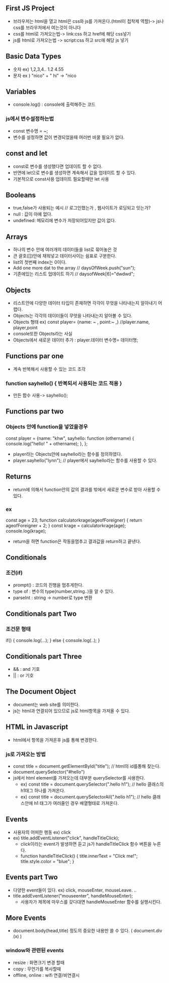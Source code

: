## First JS Project
- 브라우저는 html을 열고 html은 css와 js를 가져온다.(html이 접착제 역할)-> js나 css를 브라우저에서 여는것이 아니다
- css를 html로 가져오는법-> link:css 하고 href에 해당 css넣기
- js를 html로 가져오는법 -> script:css 하고 src에 해당 js 넣기

## Basic Data Types
- 숫자 ex) 1,2,3,4.. 1.2 4.55
- 문자 ex ) "nico" + " hi" -> "nico

## Variables
- console.log() : console에 출력해주는 코드
### js에서 변수설정하는법
- const 변수명 = ~;
- 변수를 설정하면 값이 변경되었을때 여러번 바꿀 필요가 없다.

## const and let 
- const로 변수를 생성했다면 업데이트 할 수 없다.
- 반면에 let으로 변수를 생성하면 계속해서 값을 업데이트 할 수 있다.
- 기본적으로 const사용 업데이트 필요할때만 let 사용

## Booleans 
- true,false가 사용되는 예시 // 로그인했는가 , 웹사이트가 로딩되고 잇는가?
- null : 값이 아예 없다.
- undefined: 메모리에 변수가 저장되어있지만 값이 없다.

## Arrays
- 하나의 변수 안에 여러개의 데이터들을 list로 묶어놓은 것
- 큰 괄호([])안에 채워넣고 데이터사이는 쉼표로 구분한다.
- list의 첫번째 index는 0이다.
- Add one more dat to the array //  daysOfWeek.push("sun");
- 기존에있는 리스트 업데이트 하기 // daysofWeek[6]="dwdwd";  

## Objects
- 리스트안에 다양한 데이터 타입이 존재하면 각각이 무엇을 나타내는지 알아내기 어렵다.
- Objects는 각각의 데이터들이 무엇을 나타내는지 알아볼 수 있다.
- Objects 형태 ex) const player= {name: ~ , point:~ ,}  //player.name, player,point
- console또한 Objects라는 사실
- Objects에서 새로운 데이터 추가 : player.데이터 변수명= 데이터명;

## Functions par one
- 계속 반복해서 사용할 수 있는 코드 조각
### function sayhello() { 반복되서 사용되는 코드 적용 }
- 만든 함수 사용-> sayhello();


## Functions par two
### Objects 안에 function을 넣었을경우
const player = {name: "khw",
sayhello: function (othername) {
console.log("hello! " + othername);
},
};
- player라는 Objects안에 sayhello라는 함수를 정의하였다.
- player.sayhello("lynn"); // player에서 sayhello라는 함수를 사용할 수 있다.

## Returns
- return에 의해서 function안의 값의 결과를 밖에서 새로운 변수로 받아 사용할 수 있다.
### ex
const age = 23;
function calculatorkrage(ageofForeigner) {
return ageofForeigner + 2;
}
const krage = calculatorkrage(age);
console.log(krage);
- return을 하면 function은 작동을멈추고 결과값을 return하고 끝낸다.

## Conditionals 
### 조건(if)
- prompt() : 코드의 진행을 멈추게한다.
- type of : 변수의 type(number,string..)을 알 수 있다.
- parseInt : string -> number로 type 변환

## Conditionals part Two
### 조건문 형태
if() {
console.log(...);
}
else {
console.log(..);
}
## Conditionals part Three
- && : and 기호
- || : or 기호

## The Document Object
- document는 web site를 의미한다.
- js는 html과 연결되어 있으므로 js로 html항목을 가져올 수 있다.


## HTML in Javascript
- html에서 항목을 가져온후 js를 통해 변경한다.

### js로 가져오는 방법
- const title = document.getElementById("title");       // html의 id를통해 찾는다.
- document.querySelector("#hello")  
- js에서 html element를 가져오는데 대부분 querySelector를 사용한다.  
  - ex) const title = document.querySelector(".hello h1");    // hello 클래스의 h1태그 하나를 가져온다.
  - ex) const title = document.querySelectorAll(".hello h1");    // hello 클래스안에 h1 태그가 여러줄인 경우 배열형태로 가져온다.
  
##  Events
- 사용자의 어떠한 행동 ex) click
- ex) title.addEventListener("click", handleTitleClick); 
  - click이라는 event가 발생하면 듣고 js가 handleTitleClick 함수 버튼을 누른다.
  - function handleTitleClick() { title.innerText = "Click me!";  title.style.color = "blue"; }
## Events part Two
- 다양한 event들이 있다. ex) click, mouseEnter, mouseLeave. ..
- title.addEventListener("mouseenter", handleMouseEnter); 
    - 사용자가 제목에 마우스를 갖다대면 handleMouseEnter 함수를 실행시킨다.
## More Events
- document.body(head,title) 정도의 중요한 내용만 쓸 수 있다. ( document.div (x) )
### window와 관련된 events
- resize : 화면크기 변경 할때
- copy : 무언가를 복사할때
- offline, online : wifi 연결/비연결시



